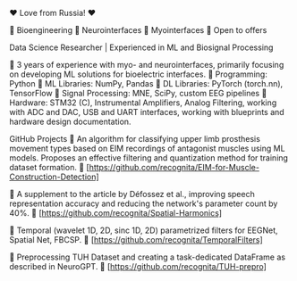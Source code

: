 ❤️ Love from Russia! ❤️

🔬 Bioengineering
🧠 Neurointerfaces
💪 Myointerfaces
📩 Open to offers

Data Science Researcher | Experienced in ML and Biosignal Processing

🔹 3 years of experience with myo- and neurointerfaces, primarily focusing on developing ML solutions for bioelectric interfaces.
🔹 Programming: Python
🔹 ML Libraries: NumPy, Pandas
🔹 DL Libraries: PyTorch (torch.nn), TensorFlow
🔹 Signal Processing: MNE, SciPy, custom EEG pipelines
🔹 Hardware: STM32 (C), Instrumental Amplifiers, Analog Filtering, working with ADC and DAC, USB and UART interfaces, working with blueprints and hardware design documentation.

GitHub Projects
💪 An algorithm for classifying upper limb prosthesis movement types based on EIM recordings of antagonist muscles using ML models. Proposes an effective filtering and quantization method for training dataset formation.
🔗 [https://github.com/recognita/EIM-for-Muscle-Construction-Detection]

🧠 A supplement to the article by Défossez et al., improving speech representation accuracy and reducing the network's parameter count by 40%.
🔗 [https://github.com/recognita/Spatial-Harmonics]

🧠 Temporal (wavelet 1D, 2D, sinc 1D, 2D) parametrized filters for EEGNet, Spatial Net, FBCSP.
🔗 [https://github.com/recognita/TemporalFilters]

🧠 Preprocessing TUH Dataset and creating a task-dedicated DataFrame as described in NeuroGPT.
🔗 [https://github.com/recognita/TUH-prepro]
